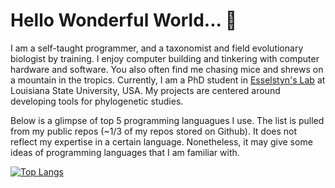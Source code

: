 # Hello Wonderful World... 👋

I am a self-taught programmer, and a taxonomist and field evolutionary biologist by training. I enjoy computer building and tinkering with computer hardware and software. You also often find me chasing mice and shrews on a mountain in the tropics. Currently, I am a PhD student in [Esselstyn's Lab](https://esselstyn.github.io/) at Louisiana State University, USA. My projects are centered around developing tools for phylogenetic studies.

Below is a glimpse of top 5 programming languagues I use. The list is pulled from my public repos (~1/3 of my repos stored on Github). It does not reflect my expertise in a certain language. Nonetheless, it may give some ideas of programming languages that I am familiar with.

[![Top Langs](https://github-readme-stats.vercel.app/api/top-langs/?username=hhandika&hide=CSS,html,Makefile&langs_count=5&theme=tokyonight)](https://github.com/anuraghazra/github-readme-stats)

